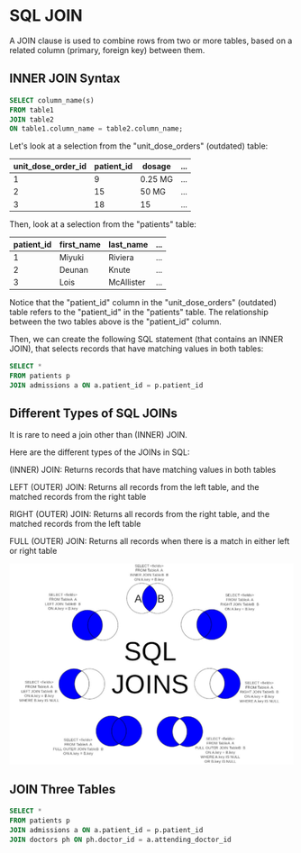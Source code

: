 # SQL JOIN

A JOIN clause is used to combine rows from two or more tables, based on a related column (primary, foreign key) between them.

## INNER JOIN Syntax

```sql
SELECT column_name(s)
FROM table1
JOIN table2
ON table1.column_name = table2.column_name;
```

Let's look at a selection from the "unit_dose_orders" (outdated) table:

| unit_dose_order_id | patient_id | dosage  | ... |
| ------------------ | ---------- | ------- | --- |
| 1                  | 9          | 0.25 MG | ... |
| 2                  | 15         | 50 MG   | ... |
| 3                  | 18         | 15      | ... |

Then, look at a selection from the "patients" table:

|patient_id| first_name| last_name| ...|
|-|-|-|-|
|1| Miyuki| Riviera|...|
|2| Deunan| Knute|...|
|3| Lois| McAllister|...|

Notice that the "patient_id" column in the "unit_dose_orders" (outdated) table refers to the "patient_id" in the "patients" table. The relationship between the two tables above is the "patient_id" column.

Then, we can create the following SQL statement (that contains an INNER JOIN), that selects records that have matching values in both tables:

```sql
SELECT *
FROM patients p
JOIN admissions a ON a.patient_id = p.patient_id
```

## Different Types of SQL JOINs
It is rare to need a join other than (INNER) JOIN.

Here are the different types of the JOINs in SQL:

(INNER) JOIN: Returns records that have matching values in both tables

LEFT (OUTER) JOIN: Returns all records from the left table, and the matched records from the right table

RIGHT (OUTER) JOIN: Returns all records from the right table, and the matched records from the left table

FULL (OUTER) JOIN: Returns all records when there is a match in either left or right table

![alt text](image.jpg)

## JOIN Three Tables

```sql
SELECT * 
FROM patients p 
JOIN admissions a ON a.patient_id = p.patient_id
JOIN doctors ph ON ph.doctor_id = a.attending_doctor_id
```